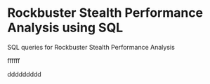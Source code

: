 # Rockbuster Stealth Performance Analysis using SQL 
SQL queries for Rockbuster Stealth Performance Analysis

ffffff

ddddddddd
